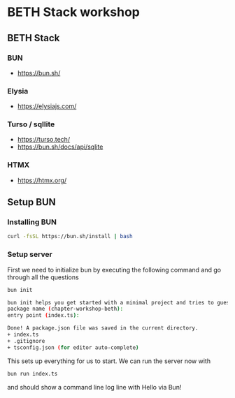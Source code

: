 # BETH Stack workshop

## BETH Stack
### BUN
- https://bun.sh/

### Elysia
- https://elysiajs.com/

### Turso / sqllite
- https://turso.tech/
- https://bun.sh/docs/api/sqlite

### HTMX
- https://htmx.org/

## Setup BUN

### Installing BUN 
```bash 
curl -fsSL https://bun.sh/install | bash 
```

### Setup server
First we need to initialize bun by executing the following command and go through all the questions
```bash
bun init
```
```bash
bun init helps you get started with a minimal project and tries to guess sensible defaults. Press ^C anytime to quit
package name (chapter-workshop-beth):
entry point (index.ts):

Done! A package.json file was saved in the current directory.
+ index.ts
+ .gitignore
+ tsconfig.json (for editor auto-complete)
```

This sets up everything for us to start. We can run the server now with
```bash
bun run index.ts
```
and should show a command line log line with Hello via Bun!

